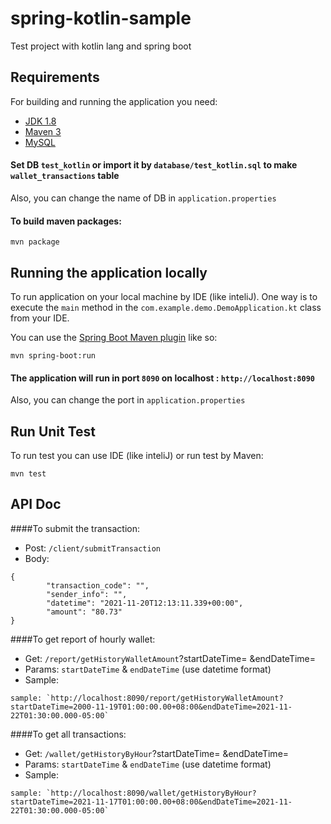 # spring-kotlin-sample
Test project with kotlin lang and spring boot

## Requirements

For building and running the application you need:

- [JDK 1.8](http://www.oracle.com/technetwork/java/javase/downloads/jdk8-downloads-2133151.html)
- [Maven 3](https://maven.apache.org)
- [MySQL](https://www.mysql.com/)


#### Set DB `test_kotlin` or import it by `database/test_kotlin.sql` to make `wallet_transactions` table
Also, you can change the name of DB in `application.properties`



#### To build maven packages:
```shell
mvn package
```


## Running the application locally

To run application on your local machine by IDE (like inteliJ). One way is to execute the `main` method in the `com.example.demo.DemoApplication.kt` class from your IDE.

You can use the [Spring Boot Maven plugin](https://docs.spring.io/spring-boot/docs/current/reference/html/build-tool-plugins-maven-plugin.html) like so:

```shell
mvn spring-boot:run
```
#### The application will run in port `8090` on localhost : `http://localhost:8090`
Also, you can change the port in `application.properties`

## Run Unit Test

To run test you can use IDE (like inteliJ) or run test by Maven:

```shell
mvn test
```




## API Doc

####To submit the transaction:
* Post: `/client/submitTransaction`
* Body:
```shell
{
        "transaction_code": "",
        "sender_info": "",
        "datetime": "2021-11-20T12:13:11.339+00:00",
        "amount": "80.73"
}
```


####To get report of hourly wallet:
* Get: `/report/getHistoryWalletAmount`?startDateTime= &endDateTime= 
* Params: `startDateTime` & `endDateTime` (use datetime format)
* Sample:
```shell
sample: `http://localhost:8090/report/getHistoryWalletAmount?startDateTime=2000-11-19T01:00:00.00+08:00&endDateTime=2021-11-22T01:30:00.000-05:00`
```


####To get all transactions:
* Get: `/wallet/getHistoryByHour`?startDateTime= &endDateTime=
* Params: `startDateTime` & `endDateTime` (use datetime format)
* Sample:
```shell
sample: `http://localhost:8090/wallet/getHistoryByHour?startDateTime=2021-11-17T01:00:00.00+08:00&endDateTime=2021-11-22T01:30:00.000-05:00`
```
